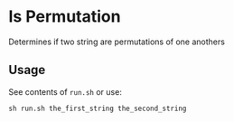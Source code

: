 # Is Permutation
Determines if two string are permutations of one anothers

## Usage
See contents of `run.sh` or use:
>
    sh run.sh the_first_string the_second_string
